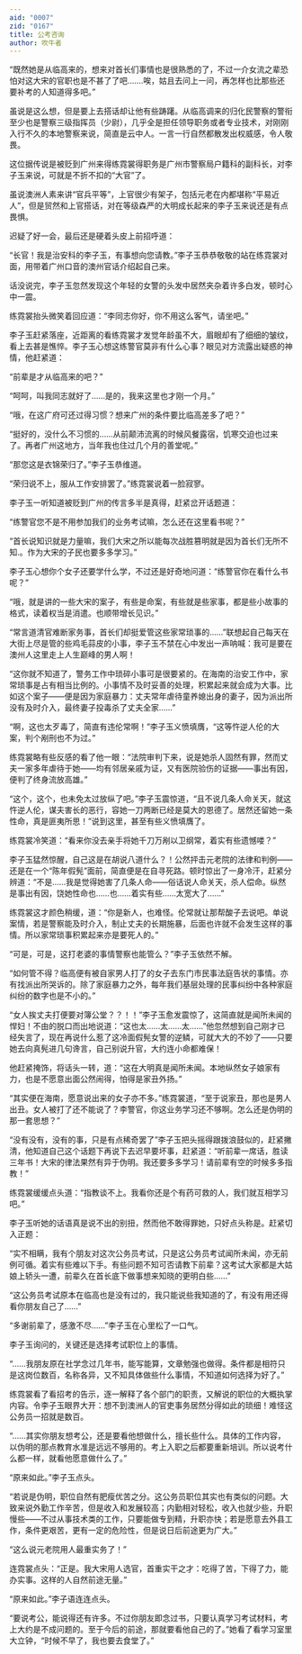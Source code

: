 ```yaml
---
aid: "0007"
zid: "0167"
title: 公考咨询
author: 吹牛者
---
```


“既然她是从临高来的，想来对首长们事情也是很熟悉的了，不过一介女流之辈恐怕对这大宋的官职也是不甚了了吧…….唉，姑且去问上一问，再怎样也比那些还要补考的人知道得多吧。”

虽说是这么想，但是要上去搭话却让他有些踌躇。从临高调来的归化民警察的警衔至少也是警察三级指挥员（少尉），几乎全是担任领导职务或者专业技术，对刚刚入行不久的本地警察来说，简直是云中人。一言一行自然都散发出权威感，令人敬畏。

这位据传说是被贬到广州来得练霓裳得职务是广州市警察局户籍科的副科长，对李子玉来说，可就是不折不扣的“大官”了。

虽说澳洲人素来讲“官兵平等”，上官很少有架子，包括元老在内都堪称“平易近人”，但是贸然和上官搭话，对在等级森严的大明成长起来的李子玉来说还是有点畏惧。

迟疑了好一会，最后还是硬着头皮上前招呼道：

“长官！我是治安科的李子玉，有事想向您请教。”李子玉恭恭敬敬的站在练霓裳对面，用带着广州口音的澳州官话介绍起自己来。

话没说完，李子玉忽然发现这个年轻的女警的头发中居然夹杂着许多白发，顿时心中一震。

练霓裳抬头微笑着回应道：“李同志你好，你不用这么客气，请坐吧。”

李子玉赶紧落座，近距离的看练霓裳才发觉年龄虽不大，眉眼却有了细细的皱纹，看上去甚是憔悴。李子玉心想这练警官莫非有什么心事？眼见对方流露出疑惑的神情，他赶紧道：

“前辈是才从临高来的吧？”

“呵呵，叫我同志就好了……是的，我来这里也才刚一个月。”

“哦，在这广府可还过得习惯？想来广州的条件要比临高差多了吧？”

“挺好的，没什么不习惯的……从前颠沛流离的时候风餐露宿，饥寒交迫也过来了。再者广州这地方，当年我也住过几个月的善堂呢。”

“那您这是衣锦荣归了。”李子玉恭维道。

“荣归说不上，服从工作安排罢了。”练霓裳说着一脸寂寥。

李子玉一听知道被贬到广州的传言多半是真得，赶紧岔开话题道：

“练警官您不是不用参加我们的业务考试嘛，怎么还在这里看书呢？”

“首长说知识就是力量嘛，我们大宋之所以能每次战胜篡明就是因为首长们无所不知.。作为大宋的子民也要多多学习。”

李子玉心想你个女子还要学什么学，不过还是好奇地问道：“练警官你在看什么书呢？”

“哦，就是讲的一些大宋的案子，有些是命案，有些就是些家事，都是些小故事的格式，读着权当是消遣。也顺带增长见识。”

“常言道清官难断家务事，首长们却挺爱管这些家常琐事的……”联想起自己每天在大街上尽是管的些鸡毛蒜皮的小事，李子玉不禁在心中发出一声呐喊：我可是要在澳州人这里走上人生巅峰的男人啊！

“这你就不知道了，警务工作中琐碎小事可是很要紧的。在海南的治安工作中，家常琐事是占有相当比例的。小事情不及时妥善的处理，积累起来就会成为大事。比如这个案子――便是因为家庭暴力：丈夫常年虐待童养媳出身的妻子，因为派出所没有及时介入，最终妻子投毒杀了丈夫全家……”

“啊，这也太歹毒了，简直有违伦常啊！”李子玉义愤填膺，“这等忤逆人伦的大案，判个剐刑也不为过。”

练霓裳略有些反感的看了他一眼：“法院审判下来，说是她杀人固然有罪，然而丈夫一家多年虐待于她――均有邻居亲戚为证，又有医院验伤的证据――事出有因，便判了终身流放高雄。”

“这个，这个，也未免太过放纵了吧。”李子玉震惊道，“且不说几条人命关天，就这忤逆人伦，谋夫害长的恶行，容她一刀两断已经是莫大的恩德了。居然还留她一条性命，真是匪夷所思！”说到这里，甚至有些义愤填膺了。

练霓裳冷笑道：“看来你没去亲手将她千刀万剐以卫纲常，着实有些遗憾喽？”

李子玉猛然惊醒，自己这是在胡说八道什么？！公然抨击元老院的法律和判例――还是在一个“陈年假髡”面前，简直便是在自寻死路。顿时惊出了一身冷汗，赶紧分辨道：“不是……我是觉得她害了几条人命――俗话说人命关天，杀人偿命。纵然是事出有因，饶她性命也……也……着实有些……太宽大了……”

练霓裳这才颜色稍缓，道：“你是新人，也难怪。伦常就让那帮酸子去说吧。单说案情，若是警察能及时介入，制止丈夫的长期施暴，后面也许就不会发生这样的事情。所以家常琐事积累起来亦是要死人的。”

“可是，可是，这打老婆的事情警察也能管么？”李子玉依然不解。

“如何管不得？临高便有被自家男人打了的女子去东门市民事法庭告状的事情。亦有找派出所哭诉的。除了家庭暴力之外，每年我们基层处理的民事纠纷中各种家庭纠纷的数字也是不小的。”

“女人挨丈夫打便要对簿公堂？？！！”李子玉愈发震惊了，这简直就是闻所未闻的悍妇！不由的脱口而出地说道：“这也太……太……太……”他忽然想到自己刚才已经失言了，现在再说什么惹了这冷面假髡女警的逆鳞，可就大大的不妙了――只要她去向真髡进几句谗言，自己别说升官，大约连小命都难保！

他赶紧掩饰，将话头一转，道：“这在大明真是闻所未闻。本地纵然女子娘家有力，也是不愿意出面公然闹得，怕得是家丑外扬。”

“其实便在海南，愿意说出来的女子亦不多。”练霓裳道，“至于说家丑，那也是男人出丑。女人被打了还不能说了？李警官，你这业务学习还不够啊。怎么还是伪明的那一套思想？”

“没有没有，没有的事，只是有点稀奇罢了”李子玉把头摇得跟拨浪鼓似的，赶紧撇清，他知道自己这个话题下再说下去迟早要坏事，赶紧道：“听前辈一席话，胜读三年书！大宋的律法果然有异于伪明。我还要多多学习！请前辈有空的时候多多指教！”

练霓裳缓缓点头道：“指教谈不上。我看你还是个有药可救的人，我们就互相学习吧。”

李子玉听她的话语真是说不出的别扭，然而他不敢得罪她，只好点头称是。赶紧切入正题：

“实不相瞒，我有个朋友对这次公务员考试，只是这公务员考试闻所未闻，亦无前例可循。着实有些难以下手。有些问题不知可否请教下前辈？这考试大家都是大姑娘上轿头一遭，前辈久在首长底下做事想来知晓的更明白些……”

“这公务员考试原本在临高也是没有过的，我只能说些我知道的了，有没有用还得看你朋友自己了……”

“多谢前辈了，感激不尽……”李子玉在心里松了一口气。

李子玉询问的，关键还是选择考试职位上的事情。

“……我朋友原在社学念过几年书，能写能算，文章勉强也做得。条件都是相符只是这岗位数百，名称各异，又不知具体做些什么事情，不知道如何选择为好了。”

练霓裳看了看招考的告示，逐一解释了各个部门的职责，又解说的职位的大概执掌内容。令李子玉眼界大开：想不到澳洲人的官吏事务居然分得如此的琐细！难怪这公务员一招就是数百。

“……其实你朋友想考公，还是要看他想做什么，擅长些什么。具体的工作内容，以伪明的那点教育水准是远远不够用的。考上入职之后都要重新培训。所以说考什么都一样，就看他愿意做什么了。”

“原来如此。”李子玉点头。

“若说是伪明，职位自然有肥瘦优苦之分。这公务员职位其实也有类似的问题。大致来说外勤工作辛苦，但是收入和发展较高；内勤相对轻松，收入也就少些，升职慢些――不过从事技术类的工作，只要能做专到精，升职亦快；若是愿意去外县工作，条件更艰苦，更有一定的危险性，但是说日后前途更为广大。”

“这么说元老院用人最重实务了！”

连霓裳点头：“正是。我大宋用人选官，首重实干之才：吃得了苦，下得了力，能办实事。这样的人自然前途无量。”

“原来如此。”李子语连连点头。

“要说考公，能说得还有许多。不过你朋友即念过书，只要认真学习考试材料，考上大约是不成问题的。至于今后的前途，那就要看他自己的了。”她看了看学习室里大立钟，“时候不早了，我也要去食堂了。”
